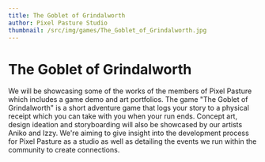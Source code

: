 ```yaml
---
title: The Goblet of Grindalworth
author: Pixel Pasture Studio
thumbnail: /src/img/games/The_Goblet_of_Grindalworth.jpg
---
```


# The Goblet of Grindalworth

We will be showcasing some of the works of the members of Pixel Pasture which includes a game demo and art portfolios. The game "The Goblet of Grindalworth" is a short adventure game that logs your story to a physical receipt which you can take with you when your run ends. Concept art, design ideation and storyboarding will also be showcased by our artists Aniko and Izzy. We're aiming to give insight into the development process for Pixel Pasture as a studio as well as detailing the events we run within the community to create connections.

<br>
